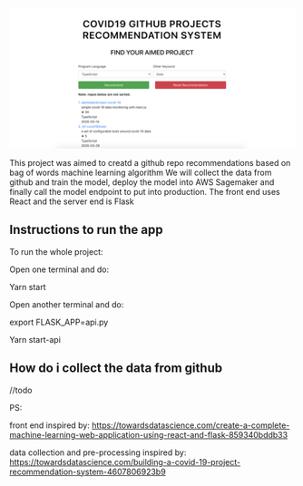 ![GitHub Logo](/home.png)

This project was aimed to creatd a github repo recommendations based on bag of words machine learning algorithm
We will collect the data from github and train the model, deploy the model into AWS Sagemaker and finally call the 
model endpoint to put into production. The front end uses React and the server end is Flask

## Instructions to run the app

To run the whole project:

Open one terminal and do:

Yarn start

Open another terminal and do:

export FLASK_APP=api.py

Yarn start-api

## How do i collect the data from github

//todo

PS: 

front end inspired by: https://towardsdatascience.com/create-a-complete-machine-learning-web-application-using-react-and-flask-859340bddb33
    
data collection and pre-processing inspired by: https://towardsdatascience.com/building-a-covid-19-project-recommendation-system-4607806923b9
